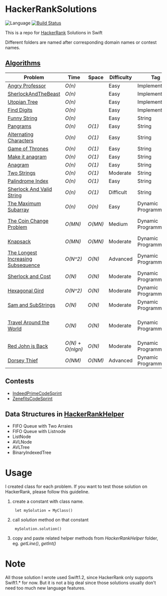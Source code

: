 # HackerRankSolutions 
![Language](https://img.shields.io/badge/language-Swift-orange.svg) [![Build Status](https://travis-ci.org/jindulys/HackerRankSolutions.svg)](https://travis-ci.org/jindulys/HackerRankSolutions)

This is a repo for [HackerRank](https://www.hackerrank.com/domains) Solutions in Swift

Different folders are named after corresponding domain names or contest names.

## [Algorithms](HRSwift/Algorithms)
 Problem         |    Time           | Space           | Difficulty    | Tag          | Note
---------------- |  ---------------- | --------------- | ------------- |--------------| -----
[Angry Professor](https://www.hackerrank.com/challenges/angry-professor) |  _O(n)_   |    | Easy | Implementation
[SherlockAndTheBeast](https://www.hackerrank.com/challenges/sherlock-and-the-beast) |  _O(n)_   |    | Easy | Implementation
[Utopian Tree](https://www.hackerrank.com/challenges/utopian-tree) |  _O(n)_   |    | Easy | Implementation
[Find Digits](https://www.hackerrank.com/challenges/find-digits) |  _O(n)_   |    | Easy | Implementation
[Funny String](https://www.hackerrank.com/challenges/funny-string) |  _O(n)_   |    | Easy | String
[Pangrams](https://www.hackerrank.com/challenges/pangrams) |  _O(n)_   |  _O(1)_  | Easy | String
[Alternating Characters](https://www.hackerrank.com/challenges/alternating-characters) |  _O(n)_   |  _O(1)_  | Easy | String
[Game of Thrones](https://www.hackerrank.com/challenges/game-of-thrones) |  _O(n)_   |  _O(1)_  | Easy | String
[Make it anagram](https://www.hackerrank.com/challenges/make-it-anagram) |  _O(n)_   |  _O(1)_  | Easy | String
[Anagram](https://www.hackerrank.com/challenges/anagram) |  _O(n)_   |  _O(1)_  | Easy | String
[Two Strings](https://www.hackerrank.com/challenges/two-strings) |  _O(n)_   |  _O(1)_  | Moderate | String | Set
[Palindrome Index](https://www.hackerrank.com/challenges/palindrome-index) |  _O(n)_   |  _O(1)_  | Easy | String 
[Sherlock And Valid String](https://www.hackerrank.com/challenges/sherlock-and-valid-string) |  _O(n)_   |  _O(1)_  | Difficult | String | Dictionary
[The Maximum Subarray](https://www.hackerrank.com/challenges/maxsubarray) |  _O(n)_   | _O(n)_  | Easy | Dynamic Programming
[The Coin Change Problem](https://www.hackerrank.com/challenges/coin-change) |  _O(MN)_   | _O(MN)_  | Medium | Dynamic Programming | bottom-up table construction
[Knapsack](https://www.hackerrank.com/challenges/unbounded-knapsack) |  _O(MN)_   | _O(MN)_  | Moderate | Dynamic Programming | memoization in swift
[The Longest Increasing Subsequence](https://www.hackerrank.com/challenges/longest-increasing-subsequent) |  _O(N^2)_   | _O(N)_  | Advanced | Dynamic Programming | time out
[Sherlock and Cost](https://www.hackerrank.com/challenges/sherlock-and-cost) |  _O(N)_   | _O(N)_  | Moderate | Dynamic Programming | 
[Hexagonal Gird](https://www.hackerrank.com/challenges/hexagonal-grid) |  _O(N^2)_   | _O(N)_  | Moderate | Dynamic Programming | recursive solution
[Sam and SubStrings](https://www.hackerrank.com/challenges/sam-and-substrings) |  _O(N)_   | _O(N)_  | Moderate | Dynamic Programming | 
[Travel Around the World](https://www.hackerrank.com/challenges/travel-around-the-world) |  _O(N)_   | _O(N)_  | Moderate | Dynamic Programming | validation pass and candidates finding pass
[Red John is Back](https://www.hackerrank.com/challenges/red-john-is-back) |  _O(N)_ + _O(nlgn)_   | _O(N)_  | Moderate | Dynamic Programming | memoization
[Dorsey Thief](https://www.hackerrank.com/challenges/dorsey-thief) |  _O(NM)_   | _O(NM)_  | Advanced | Dynamic Programming | 

## Contests
* [IndeedPrimeCodeSprint](https://www.hackerrank.com/contests/indeed-prime-codesprint/challenges)
* [ZenefitsCodeSprint](https://www.hackerrank.com/contests/zenhacks/challenges)

## Data Structures in [HackerRankHelper](HRSwift/HackerRankHelper/HackerRankHelper.swift)
* FIFO Queue with Two Arraies
* FIFO Queue with Listnode
* ListNode
* AVLNode
* AVLTree
* BinaryIndexedTree

# Usage

I created class for each problem. If you want to test those solution on HackerRank, please follow this guideline.

1. create a constant with class name.

        let mySolution = MyClass()
2. call *solution* method on that constant

        mySolution.solution()
3. copy and paste related helper methods from *HackerRankHelper* folder, eg. *getLine()*, *getInt()*

# Note

All those solution I wrote used Swift1.2, since HackerRank only supports Swift1.* for now. But it is not a big deal since those solutions usually don't need too much new language features.
